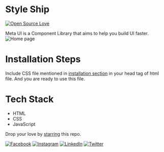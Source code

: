 # Style Ship
[![Open Source Love](https://badges.frapsoft.com/os/v2/open-source.svg?v=103)](https://github.com/anupkgurung)

Meta UI is a Component Library that aims to help you build UI faster.
![Home page](https://user-images.githubusercontent.com/31470135/152635914-549aafbb-627e-4d92-80a3-e23e3a6508eb.PNG)

# Installation Steps
Include CSS file mentioned in [installation section](https://metaui.netlify.app/) in your head tag of html file. And you are ready to use this file.

# Tech Stack
- HTML
- CSS
- JavaScript

Drop your love by [starring](https://metaui.netlify.app) this repo.


[![Facebook](https://img.shields.io/badge/facebook-%40anupkgurung-blue)](https://www.facebook.com/anup.gurung.9862)
[![Instagram](https://img.shields.io/badge/instagram-%40anupkgurung-blue)](https://www.instagram.com/aannupkmr/) 
[![LinkedIn](https://img.shields.io/badge/linkedin-%40anupkgurung-blue)](https://www.linkedin.com/in/anup-gurung-70b78788/) 
[![Twitter](https://img.shields.io/badge/twitter-%40anupkgurung-blue)](https://twitter.com/anupkgurung)
